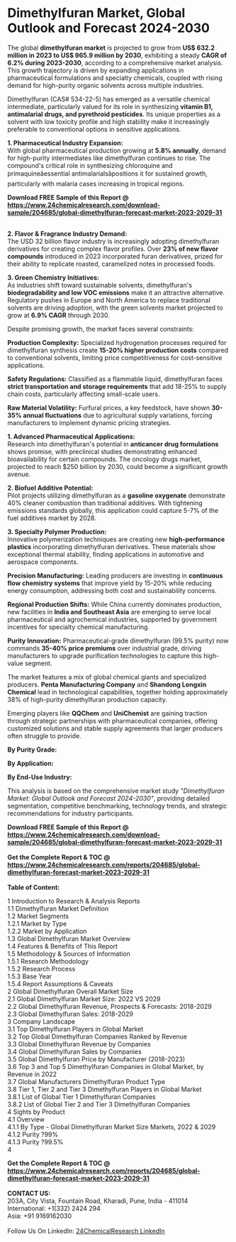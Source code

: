 <h1>Dimethylfuran Market, Global Outlook and Forecast 2024-2030</h1><p>The global <strong>dimethylfuran market</strong> is projected to grow from <strong>US$ 632.2 million in 2023 to US$ 965.9 million by 2030</strong>, exhibiting a steady <strong>CAGR of 6.2% during 2023-2030</strong>, according to a comprehensive market analysis. This growth trajectory is driven by expanding applications in pharmaceutical formulations and specialty chemicals, coupled with rising demand for high-purity organic solvents across multiple industries.</p><p>Dimethylfuran (CAS# 534-22-5) has emerged as a versatile chemical intermediate, particularly valued for its role in synthesizing <strong>vitamin B1, antimalarial drugs, and pyrethroid pesticides</strong>. Its unique properties as a solvent with low toxicity profile and high stability make it increasingly preferable to conventional options in sensitive applications.</p><p><strong>1. Pharmaceutical Industry Expansion:</strong><br>
With global pharmaceutical production growing at <strong>5.8% annually</strong>, demand for high-purity intermediates like dimethylfuran continues to rise. The compound's critical role in synthesizing chloroquine and primaquineâessential antimalarialsâpositions it for sustained growth, particularly with malaria cases increasing in tropical regions.</p><div><b>Download FREE Sample of this Report @ 
            <a href="https://www.24chemicalresearch.com/download-sample/204685/global-dimethylfuran-forecast-market-2023-2029-31">
            https://www.24chemicalresearch.com/download-sample/204685/global-dimethylfuran-forecast-market-2023-2029-31</a></b></div><br><p><strong>2. Flavor &amp; Fragrance Industry Demand:</strong><br>
The USD 32 billion flavor industry is increasingly adopting dimethylfuran derivatives for creating complex flavor profiles. Over <strong>23% of new flavor compounds</strong> introduced in 2023 incorporated furan derivatives, prized for their ability to replicate roasted, caramelized notes in processed foods.</p><p><strong>3. Green Chemistry Initiatives:</strong><br>
As industries shift toward sustainable solvents, dimethylfuran's <strong>biodegradability and low VOC emissions</strong> make it an attractive alternative. Regulatory pushes in Europe and North America to replace traditional solvents are driving adoption, with the green solvents market projected to grow at <strong>6.9% CAGR</strong> through 2030.</p><p>Despite promising growth, the market faces several constraints:</p><p><strong>Production Complexity:</strong> Specialized hydrogenation processes required for dimethylfuran synthesis create <strong>15-20% higher production costs</strong> compared to conventional solvents, limiting price competitiveness for cost-sensitive applications.</p><p><strong>Safety Regulations:</strong> Classified as a flammable liquid, dimethylfuran faces <strong>strict transportation and storage requirements</strong> that add 18-25% to supply chain costs, particularly affecting small-scale users.</p><p><strong>Raw Material Volatility:</strong> Furfural prices, a key feedstock, have shown <strong>30-35% annual fluctuations</strong> due to agricultural supply variations, forcing manufacturers to implement dynamic pricing strategies.</p><p><strong>1. Advanced Pharmaceutical Applications:</strong><br>
Research into dimethylfuran's potential in <strong>anticancer drug formulations</strong> shows promise, with preclinical studies demonstrating enhanced bioavailability for certain compounds. The oncology drugs market, projected to reach $250 billion by 2030, could become a significant growth avenue.</p><p><strong>2. Biofuel Additive Potential:</strong><br>
Pilot projects utilizing dimethylfuran as a <strong>gasoline oxygenate</strong> demonstrate 40% cleaner combustion than traditional additives. With tightening emissions standards globally, this application could capture 5-7% of the fuel additives market by 2028.</p><p><strong>3. Specialty Polymer Production:</strong><br>
Innovative polymerization techniques are creating new <strong>high-performance plastics</strong> incorporating dimethylfuran derivatives. These materials show exceptional thermal stability, finding applications in automotive and aerospace components.</p><p><strong>Precision Manufacturing:</strong> Leading producers are investing in <strong>continuous flow chemistry systems</strong> that improve yield by 15-20% while reducing energy consumption, addressing both cost and sustainability concerns.</p><p><strong>Regional Production Shifts:</strong> While China currently dominates production, new facilities in <strong>India and Southeast Asia</strong> are emerging to serve local pharmaceutical and agrochemical industries, supported by government incentives for specialty chemical manufacturing.</p><p><strong>Purity Innovation:</strong> Pharmaceutical-grade dimethylfuran (99.5% purity) now commands <strong>35-40% price premiums</strong> over industrial grade, driving manufacturers to upgrade purification technologies to capture this high-value segment.</p><p>The market features a mix of global chemical giants and specialized producers. <strong>Penta Manufacturing Company</strong> and <strong>Shandong Longxin Chemical</strong> lead in technological capabilities, together holding approximately 38% of high-purity dimethylfuran production capacity.</p><p>Emerging players like <strong>QQChem</strong> and <strong>UniChemist</strong> are gaining traction through strategic partnerships with pharmaceutical companies, offering customized solutions and stable supply agreements that larger producers often struggle to provide.</p><p><strong>By Purity Grade:</strong></p><p><strong>By Application:</strong></p><p><strong>By End-Use Industry:</strong></p><p>This analysis is based on the comprehensive market study <em>"Dimethylfuran Market: Global Outlook and Forecast 2024-2030"</em>, providing detailed segmentation, competitive benchmarking, technology trends, and strategic recommendations for industry participants.</p><div><b>Download FREE Sample of this Report @ 
            <a href="https://www.24chemicalresearch.com/download-sample/204685/global-dimethylfuran-forecast-market-2023-2029-31">
            https://www.24chemicalresearch.com/download-sample/204685/global-dimethylfuran-forecast-market-2023-2029-31</a></b></div><br><div><b>Get the Complete Report & TOC @ 
            <a href="https://www.24chemicalresearch.com/reports/204685/global-dimethylfuran-forecast-market-2023-2029-31">
            https://www.24chemicalresearch.com/reports/204685/global-dimethylfuran-forecast-market-2023-2029-31</a></b></div><br>
            <b>Table of Content:</b><p>1 Introduction to Research & Analysis Reports<br />
    1.1 Dimethylfuran Market Definition<br />
    1.2 Market Segments<br />
        1.2.1 Market by Type<br />
        1.2.2 Market by Application<br />
    1.3 Global Dimethylfuran Market Overview<br />
    1.4 Features & Benefits of This Report<br />
    1.5 Methodology & Sources of Information<br />
        1.5.1 Research Methodology<br />
        1.5.2 Research Process<br />
        1.5.3 Base Year<br />
        1.5.4 Report Assumptions & Caveats<br />
2 Global Dimethylfuran Overall Market Size<br />
    2.1 Global Dimethylfuran Market Size: 2022 VS 2029<br />
    2.2 Global Dimethylfuran Revenue, Prospects & Forecasts: 2018-2029<br />
    2.3 Global Dimethylfuran Sales: 2018-2029<br />
3 Company Landscape<br />
    3.1 Top Dimethylfuran Players in Global Market<br />
    3.2 Top Global Dimethylfuran Companies Ranked by Revenue<br />
    3.3 Global Dimethylfuran Revenue by Companies<br />
    3.4 Global Dimethylfuran Sales by Companies<br />
    3.5 Global Dimethylfuran Price by Manufacturer (2018-2023)<br />
    3.6 Top 3 and Top 5 Dimethylfuran Companies in Global Market, by Revenue in 2022<br />
    3.7 Global Manufacturers Dimethylfuran Product Type<br />
    3.8 Tier 1, Tier 2 and Tier 3 Dimethylfuran Players in Global Market<br />
        3.8.1 List of Global Tier 1 Dimethylfuran Companies<br />
        3.8.2 List of Global Tier 2 and Tier 3 Dimethylfuran Companies<br />
4 Sights by Product<br />
    4.1 Overview<br />
        4.1.1 By Type - Global Dimethylfuran Market Size Markets, 2022 & 2029<br />
        4.1.2 Purity ?99%<br />
        4.1.3 Purity ?99.5%<br />
    4</p><div><b>Get the Complete Report & TOC @ 
            <a href="https://www.24chemicalresearch.com/reports/204685/global-dimethylfuran-forecast-market-2023-2029-31">
            https://www.24chemicalresearch.com/reports/204685/global-dimethylfuran-forecast-market-2023-2029-31</a></b></div><br><b>CONTACT US:</b><br>
            203A, City Vista, Fountain Road, Kharadi, Pune, India - 411014<br>
            International: +1(332) 2424 294<br>
            Asia: +91 9169162030 <br><br>
            Follow Us On LinkedIn: <a href="https://www.linkedin.com/company/24chemicalresearch/">24ChemicalResearch LinkedIn</a>
